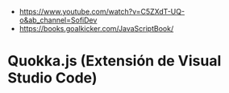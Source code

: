 - https://www.youtube.com/watch?v=C5ZXdT-UQ-o&ab_channel=SofiDev
- https://books.goalkicker.com/JavaScriptBook/




# Quokka.js (Extensión de Visual Studio Code)


